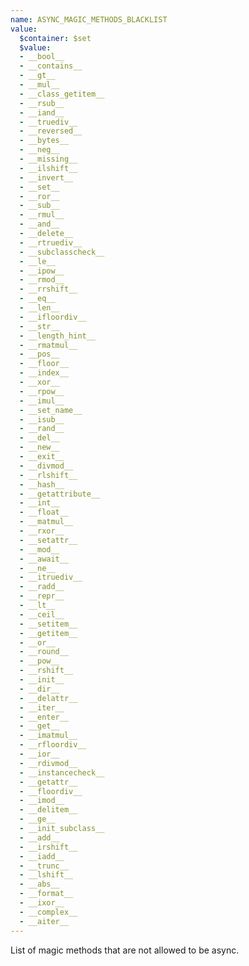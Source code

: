```yaml
---
name: ASYNC_MAGIC_METHODS_BLACKLIST
value:
  $container: $set
  $value:
  - __bool__
  - __contains__
  - __gt__
  - __mul__
  - __class_getitem__
  - __rsub__
  - __iand__
  - __truediv__
  - __reversed__
  - __bytes__
  - __neg__
  - __missing__
  - __ilshift__
  - __invert__
  - __set__
  - __ror__
  - __sub__
  - __rmul__
  - __and__
  - __delete__
  - __rtruediv__
  - __subclasscheck__
  - __le__
  - __ipow__
  - __rmod__
  - __rrshift__
  - __eq__
  - __len__
  - __ifloordiv__
  - __str__
  - __length_hint__
  - __rmatmul__
  - __pos__
  - __floor__
  - __index__
  - __xor__
  - __rpow__
  - __imul__
  - __set_name__
  - __isub__
  - __rand__
  - __del__
  - __new__
  - __exit__
  - __divmod__
  - __rlshift__
  - __hash__
  - __getattribute__
  - __int__
  - __float__
  - __matmul__
  - __rxor__
  - __setattr__
  - __mod__
  - __await__
  - __ne__
  - __itruediv__
  - __radd__
  - __repr__
  - __lt__
  - __ceil__
  - __setitem__
  - __getitem__
  - __or__
  - __round__
  - __pow__
  - __rshift__
  - __init__
  - __dir__
  - __delattr__
  - __iter__
  - __enter__
  - __get__
  - __imatmul__
  - __rfloordiv__
  - __ior__
  - __rdivmod__
  - __instancecheck__
  - __getattr__
  - __floordiv__
  - __imod__
  - __delitem__
  - __ge__
  - __init_subclass__
  - __add__
  - __irshift__
  - __iadd__
  - __trunc__
  - __lshift__
  - __abs__
  - __format__
  - __ixor__
  - __complex__
  - __aiter__
---
```


List of magic methods that are not allowed to be async.